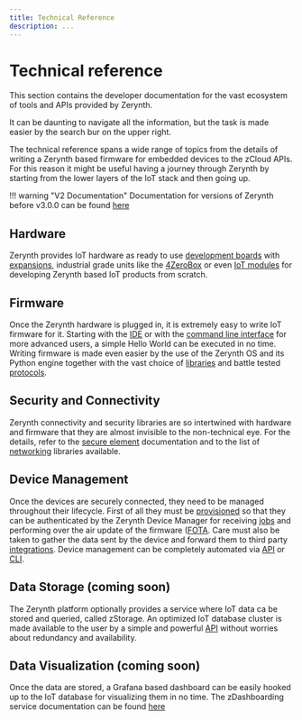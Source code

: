 ```yaml
---
title: Technical Reference
description: ...
---
```


# Technical reference

This section contains the developer documentation for the vast ecosystem of tools and APIs provided by Zerynth.

It can be daunting to navigate all the information, but the task is made easier by the search bur on the upper right.

The technical reference spans a wide range of topics from the details of writing a Zerynth based firmware for embedded devices to the zCloud APIs. For this reason it might be useful having a journey through Zerynth by starting from the lower layers of the IoT stack and then going up.

!!! warning "V2 Documentation"
    Documentation for versions of Zerynth before v3.0.0 can be found <a href="https://docsv2.zerynth.com" target="_blank">here</a>


## Hardware

Zerynth provides IoT hardware as ready to use [development boards](TODO/link-to-hardware) with [expansions](TODO/link-to-expansions), industrial grade units like the [4ZeroBox](TODO/link-to-4zerobox) or even [IoT modules](TODO/link-to-iot-module) for developing Zerynth based IoT products from scratch.

## Firmware

Once the Zerynth hardware is plugged in, it is extremely easy to write IoT firmware for it. Starting with the [IDE](reference/vscode/index.md) or with the [command line interface](reference/cli/ztc/index.md) for more advanced users, a simple Hello World can be executed in no time.
Writing firmware is made even easier by the use of the Zerynth OS and its Python engine together with the vast choice of [libraries](TODO/link-to-lib-index) and battle tested [protocols](TODO/link-to-protocols).

## Security and Connectivity

Zerynth connectivity and security libraries are so intertwined with hardware and firmware that they are almost invisible to the non-technical eye. For the details, refer to the [secure element](TODO/link-to-secure-element) documentation and to the list of [networking](TODO/link-to-networking) libraries available.

## Device Management

Once the devices are securely connected, they need to be managed throughout their lifecycle. First of all they must be [provisioned](TODO/link-to-provisioning) so that they can be authenticated by the Zerynth Device Manager for receiving [jobs](TODO/link-to-jobs) and performing over the air update of the firmware ([FOTA](TODO/link-to-fota). Care must also be taken to gather the data sent by the device and forward them to third party [integrations](TODO/link-to-integrations). Device management can be completely automated via [API](TODO/link-to-zdm-api) or [CLI](reference/cli/zdm/index.md).

## Data Storage (coming soon)

The Zerynth platform optionally provides a service where IoT data ca be stored and queried, called zStorage. An optimized IoT database cluster is made available to the user by a simple and powerful [API](TODO/link-to-zstorage-apis) without worries about redundancy and availability.

## Data Visualization (coming soon)

Once the data are stored, a Grafana based dashboard can be easily hooked up to the IoT database for visualizing them in no time. The zDashboarding service documentation can be found [here](TODO/link-to-zdashboarding)




